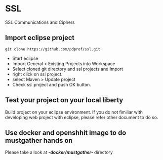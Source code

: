 # SSL
SSL Communications and Ciphers


## Import eclipse project

```
git clone https://github.com/pdprof/ssl.git
```

- Start eclipse
- Import General > Existing Projects into Workspace
- Select cloned git directory and ssl projects and Import
- right click on ssl project.
- select Maven > Update project 
- Check ssl project and push OK button.


## Test your project on your local liberty

Build project on your eclipse environment. If you do not fimiliar with developing web project with eclipse, please refer other document to do so.


## Use docker and openshhit image to do mustgather hands on

Please take a look at ***-docker/mustgather-*** directory
